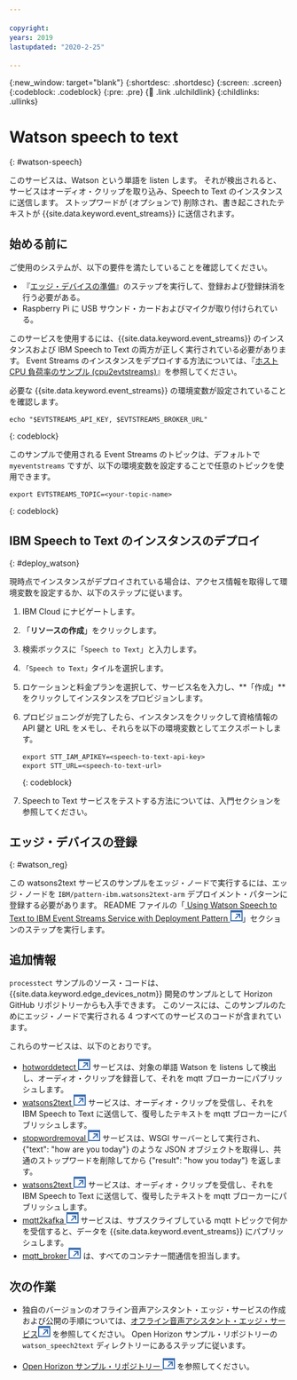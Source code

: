 ```yaml
---

copyright:
years: 2019
lastupdated: "2020-2-25"

---
```


{:new_window: target="blank"}
{:shortdesc: .shortdesc}
{:screen: .screen}
{:codeblock: .codeblock}
{:pre: .pre}
{:child: .link .ulchildlink}
{:childlinks: .ullinks}

# Watson speech to text
{: #watson-speech}

このサービスは、Watson という単語を listen します。 それが検出されると、サービスはオーディオ・クリップを取り込み、Speech to Text のインスタンスに送信します。   ストップワードが (オプションで) 削除され、書き起こされたテキストが {{site.data.keyword.event_streams}} に送信されます。

## 始める前に

ご使用のシステムが、以下の要件を満たしていることを確認してください。

* 『[エッジ・デバイスの準備](adding_devices.md)』のステップを実行して、登録および登録抹消を行う必要がある。
* Raspberry Pi に USB サウンド・カードおよびマイクが取り付けられている。 

このサービスを使用するには、{{site.data.keyword.event_streams}} のインスタンスおよび IBM Speech to Text の両方が正しく実行されている必要があります。 Event Streams のインスタンスをデプロイする方法については、『[ホスト CPU 負荷率のサンプル (cpu2evtstreams)](cpu_load_example.md)』を参照してください。  

必要な {{site.data.keyword.event_streams}} の環境変数が設定されていることを確認します。

```
echo "$EVTSTREAMS_API_KEY, $EVTSTREAMS_BROKER_URL"
```
{: codeblock}

このサンプルで使用される Event Streams のトピックは、デフォルトで `myeventstreams` ですが、以下の環境変数を設定することで任意のトピックを使用できます。

```
export EVTSTREAMS_TOPIC=<your-topic-name>
```
{: codeblock}

## IBM Speech to Text のインスタンスのデプロイ
{: #deploy_watson}

現時点でインスタンスがデプロイされている場合は、アクセス情報を取得して環境変数を設定するか、以下のステップに従います。

1. IBM Cloud にナビゲートします。
2. 「**リソースの作成**」をクリックします。
3. 検索ボックスに「`Speech to Text`」と入力します。
4. `「Speech to Text」`タイルを選択します。
5. ロケーションと料金プランを選択して、サービス名を入力し、**「作成」**をクリックしてインスタンスをプロビジョンします。
6. プロビジョニングが完了したら、インスタンスをクリックして資格情報の API 鍵と URL をメモし、それらを以下の環境変数としてエクスポートします。

    ```
    export STT_IAM_APIKEY=<speech-to-text-api-key>
    export STT_URL=<speech-to-text-url>
    ```
    {: codeblock}

7. Speech to Text サービスをテストする方法については、入門セクションを参照してください。

## エッジ・デバイスの登録
{: #watson_reg}

この watsons2text サービスのサンプルをエッジ・ノードで実行するには、エッジ・ノードを `IBM/pattern-ibm.watsons2text-arm` デプロイメント・パターンに登録する必要があります。 README ファイルの「[ Using Watson Speech to Text to IBM Event Streams Service with Deployment Pattern ![Opens in a new tab](../../images/icons/launch-glyph.svg "Opens in a new tab")](https://github.com/open-horizon/examples/tree/master/edge/evtstreams/watson_speech2text#-using-the-ibm-watson-speech-to-text-to-ibm-event-streams-service-with-deployment-pattern)」セクションのステップを実行します。

## 追加情報

`processtect` サンプルのソース・コードは、{{site.data.keyword.edge_devices_notm}} 開発のサンプルとして Horizon GitHub リポジトリーからも入手できます。 このソースには、このサンプルのためにエッジ・ノードで実行される 4 つすべてのサービスのコードが含まれています。 

これらのサービスは、以下のとおりです。

* [hotworddetect ![新しいタブで開く](../../images/icons/launch-glyph.svg "新しいタブで開く")](https://github.com/open-horizon/examples/tree/master/edge/services/hotword_detection) サービスは、対象の単語 Watson を listens して検出し、オーディオ・クリップを録音して、それを mqtt ブローカーにパブリッシュします。
* [watsons2text ![新しいタブで開く](../../images/icons/launch-glyph.svg "新しいタブで開く")](https://github.com/open-horizon/examples/tree/master/edge/evtstreams/watson_speech2text) サービスは、オーディオ・クリップを受信し、それを IBM Speech to Text に送信して、復号したテキストを mqtt ブローカーにパブリッシュします。
* [stopwordremoval ![新しいタブで開く](../../images/icons/launch-glyph.svg "新しいタブで開く")](https://github.com/open-horizon/examples/tree/master/edge/services/stopword_removal) サービスは、WSGI サーバーとして実行され、{"text": "how are you today"} のような JSON オブジェクトを取得し、共通のストップワードを削除してから {"result": "how you today"} を返します。
* [watsons2text ![新しいタブで開く](../../images/icons/launch-glyph.svg "新しいタブで開く")](https://github.com/open-horizon/examples/tree/master/edge/evtstreams/watson_speech2text) サービスは、オーディオ・クリップを受信し、それを IBM Speech to Text に送信して、復号したテキストを mqtt ブローカーにパブリッシュします。
* [mqtt2kafka ![新しいタブで開く](../../images/icons/launch-glyph.svg "新しいタブで開く")](https://github.com/open-horizon/examples/tree/master/edge/services/mqtt2kafka) サービスは、サブスクライブしている mqtt トピックで何かを受信すると、データを {{site.data.keyword.event_streams}} にパブリッシュします。
* [mqtt_broker ![新しいタブで開く](../../images/icons/launch-glyph.svg "新しいタブで開く")](https://github.com/open-horizon/examples/tree/master/edge/services/mqtt_broker) は、すべてのコンテナー間通信を担当します。

## 次の作業

* 独自のバージョンのオフライン音声アシスタント・エッジ・サービスの作成および公開の手順については、[オフライン音声アシスタント・エッジ・サービス![新しいタブで開く](../../images/icons/launch-glyph.svg "新しいタブで開く")](https://github.com/open-horizon/examples/blob/master/edge/evtstreams/watson_speech2text/CreateService.md#-building-and-publishing-your-own-version-of-the-watson-speech-to-text-to-ibm-event-streams-service) を参照してください。 Open Horizon サンプル・リポジトリーの `watson_speech2text` ディレクトリーにあるステップに従います。

* [Open Horizon サンプル・リポジトリー ![新しいタブで開く](../../images/icons/launch-glyph.svg "新しいタブで開く")](https://github.com/open-horizon/examples) を参照してください。
